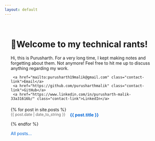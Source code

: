 ```yaml
---
layout: default
---
```


<style>
  /* Add custom CSS for styling similar to Lilian's site */
  .container {
    max-width: 800px; /* Adjust as needed */
    margin: 0 auto;
    padding: 20px;
  }

  .profile-pic {
    float: right;
    width: 150px; /* Adjust as needed */
    height: 150px; /* Adjust as needed */
    border-radius: 50%; /* Makes it a circle */
    margin-left: 20px;
    margin-bottom: 20px;
    object-fit: cover;
  }

  .post-list {
    list-style: none;
    padding: 0;
  }

  .post-list-item {
    margin-bottom: 10px;
    display:flex;
  }

 .post-date {
    color: #666;
    font-size: 0.9em;
    margin-bottom: 5px;
    min-width: 100px;

  }

  .post-link {
    text-decoration: none;
    color: #0366d6; /* Or any color you prefer */
    font-weight: bold;
    margin-left: 15px
  }
  .post-link:hover {
   text-decoration: underline;
  }

  .about-me-text, .contact-info {
    margin-bottom: 20px;
  }

   .contact-link {
        margin-right: 10px; /* Spacing between links */
        text-decoration: none; /* Remove underlines */
        color: #0366d6;
    }
   .contact-link:hover {
        text-decoration: underline; /* Add underline on hover */
    }
    .archive-link a{
        text-decoration: none;
        color: #0366d6;
    }
    .archive-link a:hover{
        text-decoration: underline;
    }

</style>

<div class="container">

  <h1>🫶Welcome to my technical rants!</h1>

  Hi, this is Purusharth. For a very long time, I kept making notes and forgetting about them. Not anymore! Feel free to hit me up to discuss anything regarding my work.

  <div class="contact-info">

     <a href="mailto:purusharth19malik@gmail.com" class="contact-link">Email</a>
     <a href="https://github.com/purusharthmalik" class="contact-link">GitHub</a>
     <a href="https://www.linkedin.com/in/purusharth-malik-33a31616b/" class="contact-link">LinkedIn</a>

  </div>

  <ul class="post-list">
    {% for post in site.posts %}
      <li class="post-list-item">
        <span class="post-date">{{ post.date | date_to_string }}</span>
        <a href="{{ post.url }}" class="post-link">{{ post.title }}</a>
      </li>
    {% endfor %}
  </ul>
  <div class = "archive-link">
    <a href="/archive.html">All posts...</a>
  </div>

</div>